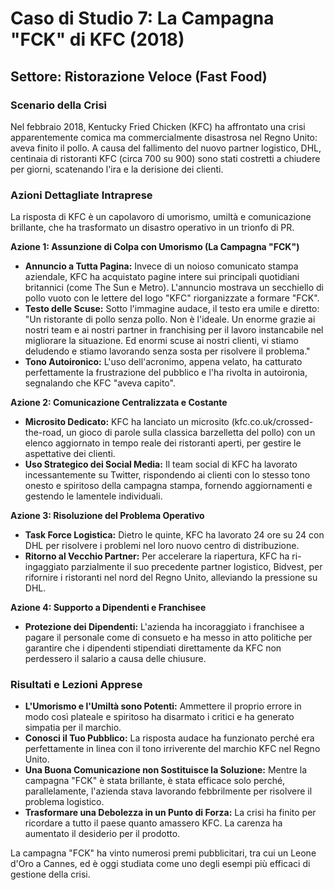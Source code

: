 # Caso di Studio 7: La Campagna "FCK" di KFC (2018)

## Settore: Ristorazione Veloce (Fast Food)

### Scenario della Crisi

Nel febbraio 2018, Kentucky Fried Chicken (KFC) ha affrontato una crisi apparentemente comica ma commercialmente disastrosa nel Regno Unito: aveva finito il pollo. A causa del fallimento del nuovo partner logistico, DHL, centinaia di ristoranti KFC (circa 700 su 900) sono stati costretti a chiudere per giorni, scatenando l'ira e la derisione dei clienti.

### Azioni Dettagliate Intraprese

La risposta di KFC è un capolavoro di umorismo, umiltà e comunicazione brillante, che ha trasformato un disastro operativo in un trionfo di PR.

**Azione 1: Assunzione di Colpa con Umorismo (La Campagna "FCK")**

*   **Annuncio a Tutta Pagina:** Invece di un noioso comunicato stampa aziendale, KFC ha acquistato pagine intere sui principali quotidiani britannici (come The Sun e Metro). L'annuncio mostrava un secchiello di pollo vuoto con le lettere del logo "KFC" riorganizzate a formare "FCK".
*   **Testo delle Scuse:** Sotto l'immagine audace, il testo era umile e diretto: "Un ristorante di pollo senza pollo. Non è l'ideale. Un enorme grazie ai nostri team e ai nostri partner in franchising per il lavoro instancabile nel migliorare la situazione. Ed enormi scuse ai nostri clienti, vi stiamo deludendo e stiamo lavorando senza sosta per risolvere il problema."
*   **Tono Autoironico:** L'uso dell'acronimo, appena velato, ha catturato perfettamente la frustrazione del pubblico e l'ha rivolta in autoironia, segnalando che KFC "aveva capito".

**Azione 2: Comunicazione Centralizzata e Costante**

*   **Microsito Dedicato:** KFC ha lanciato un microsito (kfc.co.uk/crossed-the-road, un gioco di parole sulla classica barzelletta del pollo) con un elenco aggiornato in tempo reale dei ristoranti aperti, per gestire le aspettative dei clienti.
*   **Uso Strategico dei Social Media:** Il team social di KFC ha lavorato incessantemente su Twitter, rispondendo ai clienti con lo stesso tono onesto e spiritoso della campagna stampa, fornendo aggiornamenti e gestendo le lamentele individuali.

**Azione 3: Risoluzione del Problema Operativo**

*   **Task Force Logistica:** Dietro le quinte, KFC ha lavorato 24 ore su 24 con DHL per risolvere i problemi nel loro nuovo centro di distribuzione.
*   **Ritorno al Vecchio Partner:** Per accelerare la riapertura, KFC ha ri-ingaggiato parzialmente il suo precedente partner logistico, Bidvest, per rifornire i ristoranti nel nord del Regno Unito, alleviando la pressione su DHL.

**Azione 4: Supporto a Dipendenti e Franchisee**

*   **Protezione dei Dipendenti:** L'azienda ha incoraggiato i franchisee a pagare il personale come di consueto e ha messo in atto politiche per garantire che i dipendenti stipendiati direttamente da KFC non perdessero il salario a causa delle chiusure.

### Risultati e Lezioni Apprese

*   **L'Umorismo e l'Umiltà sono Potenti:** Ammettere il proprio errore in modo così plateale e spiritoso ha disarmato i critici e ha generato simpatia per il marchio.
*   **Conosci il Tuo Pubblico:** La risposta audace ha funzionato perché era perfettamente in linea con il tono irriverente del marchio KFC nel Regno Unito.
*   **Una Buona Comunicazione non Sostituisce la Soluzione:** Mentre la campagna "FCK" è stata brillante, è stata efficace solo perché, parallelamente, l'azienda stava lavorando febbrilmente per risolvere il problema logistico.
*   **Trasformare una Debolezza in un Punto di Forza:** La crisi ha finito per ricordare a tutto il paese quanto amassero KFC. La carenza ha aumentato il desiderio per il prodotto.

La campagna "FCK" ha vinto numerosi premi pubblicitari, tra cui un Leone d'Oro a Cannes, ed è oggi studiata come uno degli esempi più efficaci di gestione della crisi.